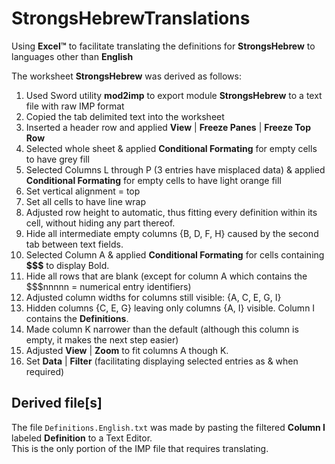 # StrongsHebrewTranslations
Using **Excel™** to facilitate translating the definitions for **StrongsHebrew** to languages other than **English**

The worksheet **StrongsHebrew** was derived as follows:
1. Used Sword utility **mod2imp** to export module **StrongsHebrew** to a text file with raw IMP format
2. Copied the tab delimited text into the worksheet
3. Inserted a header row and applied **View** | **Freeze Panes** | **Freeze Top Row**
4. Selected whole sheet & applied **Conditional Formating** for empty cells to have grey fill
5. Selected Columns L through P (3 entries have misplaced data) & applied **Conditional Formating** for empty cells to have light orange fill
6. Set vertical alignment = top
7. Set all cells to have line wrap
8. Adjusted row height to automatic, thus fitting every definition within its cell, without hiding any part thereof.
9. Hide all intermediate empty columns {B, D, F, H} caused by the second tab between text fields.
10. Selected Column A & applied **Conditional Formating** for cells containing **$$$** to display Bold.
11. Hide all rows that are blank (except for column A which contains the $$$nnnnn = numerical entry identifiers)
12. Adjusted column widths for columns still visible: {A, C, E, G, I}
13. Hidden columns {C, E, G} leaving only columns {A, I} visible. Column I contains the **Definitions**.
14. Made column K narrower than the default (although this column is empty, it makes the next step easier)
15. Adjusted **View** | **Zoom** to fit columns A though K.
16. Set **Data** | **Filter** (facilitating displaying selected entries as & when required)

## Derived file[s]
The file <code>Definitions.English.txt</code> was made by pasting the filtered **Column I** labeled **Definition** to a Text Editor.<br/>
This is the only portion of the IMP file that requires translating.
